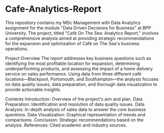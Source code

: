 # Cafe-Analytics-Report

This repository contains my MSc Management with Data Analytics assignment for the module "Data Driven Decisions for Business" at BPP University. The project, titled "Café On The Sea: Analytics Report," involves a comprehensive analysis aimed at providing strategic recommendations for the expansion and optimization of Café on The Sea's business operations.

Project Overview
The report addresses key business questions such as identifying the most profitable location for expansion, determining underperforming products, and assessing the impact of a home delivery service on sales performance. Using data from three different café locations—Blackpool, Portsmouth, and Southampton—the analysis focuses on data quality issues, data preparation, and thorough data visualization to provide actionable insights.

Contents
Introduction: Overview of the project's aim and plan.
Data Preparation: Identification and resolution of data quality issues.
Data Analysis: In-depth analysis of sales data to answer the core business questions.
Data Visualization: Graphical representation of trends and comparisons.
Conclusion: Strategic recommendations based on the analysis.
References: Cited academic and industry sources.

